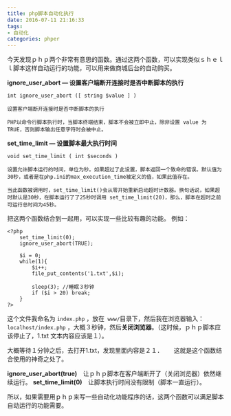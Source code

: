 ```yaml
---
title: php脚本自动化执行
date: 2016-07-11 21:16:33
tags: 
- 自动化
categories: phper
---
```

今天发现ｐｈｐ两个非常有意思的函数。通过这两个函数，可以实现类似ｓｈｅｌｌ脚本这样自动运行的功能，可以用来做商城后台的自动购买。　　

**ignore_user_abort — 设置客户端断开连接时是否中断脚本的执行**
```
int ignore_user_abort ([ string $value ] )  

设置客户端断开连接时是否中断脚本的执行

PHP以命令行脚本执行时，当脚本终端结束，脚本不会被立即中止，除非设置 value 为 TRUE，否则脚本输出任意字符时会被中止。
```
**set_time_limit — 设置脚本最大执行时间**
```
void set_time_limit ( int $seconds )

设置允许脚本运行的时间，单位为秒。如果超过了此设置，脚本返回一个致命的错误。默认值为30秒，或者是在php.ini的max_execution_time被定义的值，如果此值存在。

当此函数被调用时，set_time_limit()会从零开始重新启动超时计数器。换句话说，如果超时默认是30秒，在脚本运行了了25秒时调用 set_time_limit(20)，那么，脚本在超时之前可运行总时间为45秒。
```
把这两个函数结合到一起用，可以实现一些比较有趣的功能。
例如：
```
<?php
	set_time_limit(0);
	ignore_user_abort(TRUE);

	$i = 0;
	while(1){
		$i++;
		file_put_contents('1.txt',$i);
		
		sleep(3); //睡眠３秒钟
		if ($i > 20) break;
	}
?>
```
这个文件我命名为 `index.php` ，放在` www/`目录下，然后我在浏览器输入：`localhost/index.php` ，大概３秒钟，然后**关闭浏览器**。（这时候，ｐｈｐ脚本应该停止了，1.txt 文本内容应该是１）。

大概等待１分钟之后，去打开1.txt，发现里面内容是２１．　　
这就是这个函数结合使用的神奇之处了。 

**ignore_user_abort(true)**　让ｐｈｐ脚本在客户端断开了（关闭浏览器）依然继续运行。
**set_time_limit(0)**　让脚本执行时间没有限制（脚本一直运行）。

所以，如果需要用ｐｈｐ来写一些自动化功能程序的话，这两个函数可以满足脚本自动运行的功能需要。

